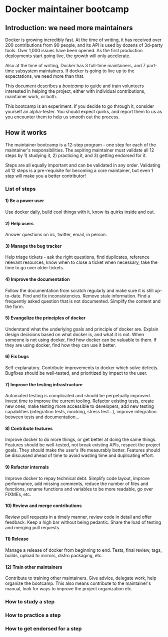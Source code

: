 # Docker maintainer bootcamp

## Introduction: we need more maintainers

Docker is growing incredibly fast. At the time of writing, it has received over 200 contributions from 90 people,
and its API is used by dozens of 3d-party tools. Over 1,000 issues have been opened. As the first production deployments
start going live, the growth will only accelerate.

Also at the time of writing, Docker has 3 full-time maintainers, and 7 part-time subsystem maintainers. If docker
is going to live up to the expectations, we need more than that.

This document describes a *bootcamp* to guide and train volunteers interested in helping the project, either with individual
contributions, maintainer work, or both.

This bootcamp is an experiment. If you decide to go through it, consider yourself an alpha-tester. You should expect quirks,
and report them to us as you encounter them to help us smooth out the process.


## How it works

The maintainer bootcamp is a 12-step program - one step for each of the maintainer's responsibilities. The aspiring maintainer must
validate all 12 steps by 1) studying it, 2) practicing it, and 3) getting endorsed for it.

Steps are all equally important and can be validated in any order. Validating all 12 steps is a pre-requisite for becoming a core
maintainer, but even 1 step will make you a better contributor!

### List of steps

#### 1) Be a power user

Use docker daily, build cool things with it, know its quirks inside and out.


#### 2) Help users

Answer questions on irc, twitter, email, in person.


#### 3) Manage the bug tracker

Help triage tickets - ask the right questions, find duplicates, reference relevant resources, know when to close a ticket when necessary, take the time to go over older tickets.


#### 4) Improve the documentation

Follow the documentation from scratch regularly and make sure it is still up-to-date. Find and fix inconsistencies. Remove stale information. Find a frequently asked question that is not documented. Simplify the content and the form.


#### 5) Evangelize the principles of docker

Understand what the underlying goals and principle of docker are. Explain design decisions based on what docker is, and what it is not. When someone is not using docker, find how docker can be valuable to them. If they are using docker, find how they can use it better.


#### 6) Fix bugs

Self-explanatory. Contribute improvements to docker which solve defects. Bugfixes should be well-tested, and prioritized by impact to the user.


#### 7) Improve the testing infrastructure

Automated testing is complicated and should be perpetually improved. Invest time to improve the current tooling. Refactor existing tests, create new ones, make testing more accessible to developers, add new testing capabilities (integration tests, mocking, stress test...), improve integration between tests and documentation...


#### 8) Contribute features

Improve docker to do more things, or get better at doing the same things. Features should be well-tested, not break existing APIs, respect the project goals. They should make the user's life measurably better. Features should be discussed ahead of time to avoid wasting time and duplicating effort.


#### 9) Refactor internals

Improve docker to repay technical debt. Simplify code layout, improve performance, add missing comments, reduce the number of files and functions, rename functions and variables to be more readable, go over FIXMEs, etc.

#### 10) Review and merge contributions

Review pull requests in a timely manner, review code in detail and offer feedback. Keep a high bar without being pedantic. Share the load of testing and merging pull requests.

#### 11) Release

Manage a release of docker from beginning to end. Tests, final review, tags, builds, upload to mirrors, distro packaging, etc.

#### 12) Train other maintainers

Contribute to training other maintainers. Give advice, delegate work, help organize the bootcamp. This also means contribute to the maintainer's manual, look for ways to improve the project organization etc.

### How to study a step

### How to practice a step

### How to get endorsed for a step


